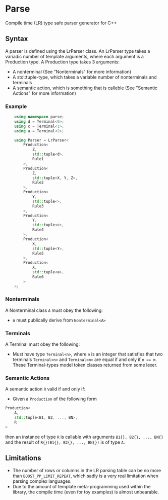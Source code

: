 Parse
=====

Compile time (LR) type safe parser generator for C++

## Syntax

A parser is defined using the LrParser class.
An LrParser type takes a variadic number of template arguments, where each argument is a Production type.
A Production type takes 3 arguments:
- A nonterminal (See "Nonterminals" for more information)
- A std::tuple-type, which takes a variable number of nonterminals and terminals
- A semantic action, which is something that is calleble (See "Semantic Actions" for more information)

### Example
```cpp
	using namespace parse;
	using d = Terminal<0>;
	using c = Terminal<1>;
	using a = Terminal<2>;

	using Parser = LrParser<
		Production<
			Z,
			std::tuple<d>,
			Rule1
		>,
		Production<
			Z,
			std::tuple<X, Y, Z>,
			Rule2
		>,
		Production<
			Y,
			std::tuple<>,
			Rule3
		>,
		Production<
			Y,
			std::tuple<c>,
			Rule4
		>,
		Production<
			X,
			std::tuple<Y>,
			Rule5
		>,
		Production<
			X,
			std::tuple<a>,
			Rule6
		>
	>;
```

### Nonterminals
A Nonterminal class `A` must obey the following:
- `A` must publically derive from `Nonterminal<A>`

### Terminals
A Terminal must obey the following:
- Must have type `Terminal<n>`, where `n` is an integer that satisfies that two terminals `Terminal<n>` and `Terminal<m>` are equal if and only if `n == m`. These Terminal-types model token classes returned from some lexer.

### Semantic Actions
A semantic action `R` valid if and only if:
- Given a `Production` of the following form
```cpp
Production<
    A,
    std::tuple<B1, B2, ..., BN>,
    R
>
```
then an instance of type `R` is callable with arguments `B1{}, B2{}, ..., BN{}` and the result of `R{}(B1{}, B2{}, ..., BN{})` is of type `A`.

## Limitations
- The number of rows or columns in the LR parsing table can be no more than `BOOST_PP_LIMIT_REPEAT`, which sadly is a very real limitation when parsing complex languages.
- Due to the amount of template meta-programming used within the library, the compile time (even for toy examples) is almost unbearable.
